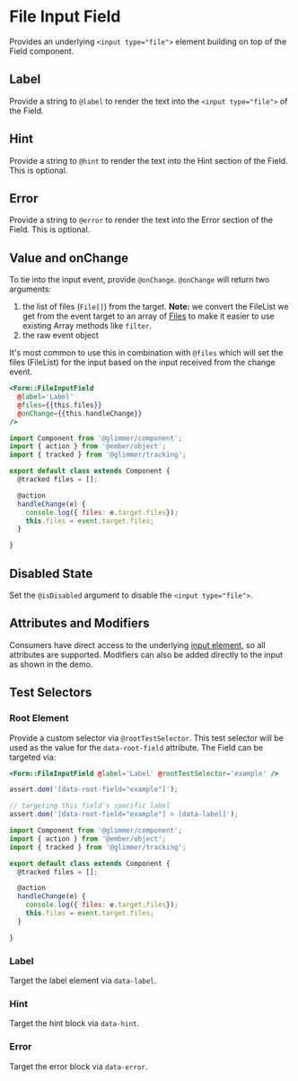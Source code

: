 # File Input Field


Provides an underlying `<input type="file">` element building on top of the Field component.

## Label

Provide a string to `@label` to render the text into the `<input type="file">` of the Field.

## Hint

Provide a string to `@hint` to render the text into the Hint section of the Field. This is optional.

## Error

Provide a string to `@error` to render the text into the Error section of the Field. This is optional.

## Value and onChange

To tie into the input event, provide `@onChange`. `@onChange` will return two arguments:

1. the list of files (`File[]`) from the target. **Note:** we convert the FileList we get from the event target to an array of [Files](https://developer.mozilla.org/en-US/docs/Web/API/File) to make it easier to use existing Array methods like `filter`.
2. the raw event object

It's most common to use this in combination with `@files` which will set the files (FileList) for the input based on the input received from the change event.

```hbs
<Form::FileInputField
  @label='Label'
  @files={{this.files}}
  @onChange={{this.handleChange}}
/>
```

```js
import Component from '@glimmer/component';
import { action } from '@ember/object';
import { tracked } from '@glimmer/tracking';

export default class extends Component {
  @tracked files = [];

  @action
  handleChange(e) {
    console.log({ files: e.target.files});
    this.files = event.target.files;
  }

}

```

## Disabled State

Set the `@isDisabled` argument to disable the `<input type="file">`.

## Attributes and Modifiers

Consumers have direct access to the underlying [input element](https://developer.mozilla.org/en-US/docs/Web/HTML/Element/input), so all attributes are supported. Modifiers can also be added directly to the input as shown in the demo.

## Test Selectors

### Root Element

Provide a custom selector via `@rootTestSelector`. This test selector will be used as the value for the `data-root-field` attribute. The Field can be targeted via:

```hbs
<Form::FileInputField @label='Label' @rootTestSelector='example' />
```

```js
assert.dom('[data-root-field="example"]');

// targeting this field's specific label
assert.dom('[data-root-field="example"] > [data-label]');

import Component from '@glimmer/component';
import { action } from '@ember/object';
import { tracked } from '@glimmer/tracking';

export default class extends Component {
  @tracked files = [];

  @action
  handleChange(e) {
    console.log({ files: e.target.files});
    this.files = event.target.files;
  }

}
```

### Label

Target the label element via `data-label`.

### Hint

Target the hint block via `data-hint`.

### Error

Target the error block via `data-error`.

